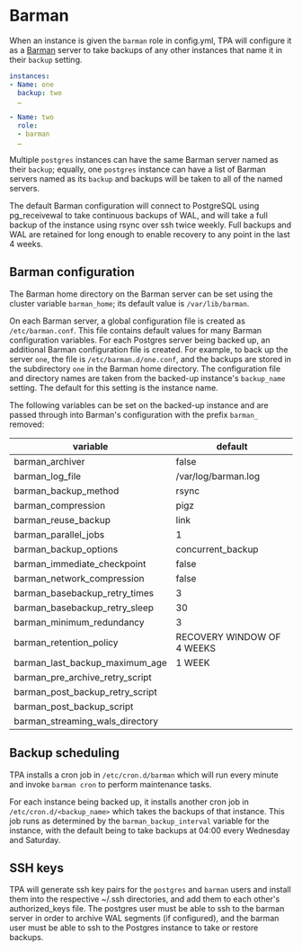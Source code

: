 # Barman

When an instance is given the `barman` role in config.yml, TPA will
configure it as a [Barman](https://pgbarman.org/) server to take backups
of any other instances that name it in their `backup` setting.

```yaml
instances:
- Name: one
  backup: two
  …

- Name: two
  role:
  - barman
  …
```

Multiple `postgres` instances can have the same Barman server named as
their `backup`; equally, one `postgres` instance can have a list of
Barman servers named as its `backup` and backups will be taken to all
of the named servers.

The default Barman configuration will connect to PostgreSQL using
pg_receivewal to take continuous backups of WAL, and will take a full
backup of the instance using rsync over ssh twice weekly. Full backups
and WAL are retained for long enough to enable recovery to any point in
the last 4 weeks.


## Barman configuration

The Barman home directory on the Barman server can be set using the
cluster variable `barman_home`; its default value is `/var/lib/barman`.

On each Barman server, a global configuration file is created
as `/etc/barman.conf`. This file contains default values for many Barman
configuration variables. For each Postgres server being backed up,
an additional Barman configuration file is created. For example, to back up the
server `one`, the file is `/etc/barman.d/one.conf`, and the backups
are stored in the subdirectory `one` in the Barman home directory. The
configuration file and directory names are taken from the backed-up instance's
`backup_name` setting. The default for this setting is the instance name.

The following variables can be set on the backed-up instance and are
passed through into Barman's configuration with the prefix `barman_`
removed:

| variable | default |
|----------|---------|
| barman_archiver | false |
| barman_log_file | /var/log/barman.log |
| barman_backup_method |  rsync |
| barman_compression | pigz |
| barman_reuse_backup | link |
| barman_parallel_jobs | 1 |
| barman_backup_options | concurrent_backup |
| barman_immediate_checkpoint | false |
| barman_network_compression | false |
| barman_basebackup_retry_times | 3 |
| barman_basebackup_retry_sleep | 30 |
| barman_minimum_redundancy | 3 |
| barman_retention_policy | RECOVERY WINDOW OF 4 WEEKS |
| barman_last_backup_maximum_age | 1 WEEK |
| barman_pre_archive_retry_script | |
| barman_post_backup_retry_script | |
| barman_post_backup_script | |
| barman_streaming_wals_directory | |


## Backup scheduling

TPA installs a cron job in `/etc/cron.d/barman` which will run every
minute and invoke `barman cron` to perform maintenance tasks.

For each instance being backed up, it installs another cron job in
`/etc/cron.d/<backup_name>` which takes the backups of that instance.
This job runs as determined by the `barman_backup_interval` variable for
the instance, with the default being to take backups at 04:00 every
Wednesday and Saturday.

## SSH keys

TPA will generate ssh key pairs for the `postgres` and `barman`
users and install them into the respective ~/.ssh directories, and add
them to each other's authorized_keys file. The postgres user must be
able to ssh to the barman server in order to archive WAL segments (if
configured), and the barman user must be able to ssh to the Postgres
instance to take or restore backups.
